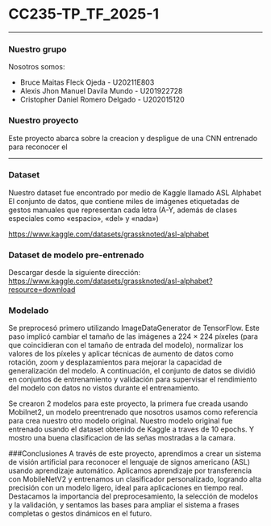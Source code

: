 # CC235-TP_TF_2025-1

---

### Nuestro grupo
Nosotros somos:
* Bruce Maitas Fleck Ojeda - U20211E803
* Alexis Jhon Manuel Davila Mundo - U201922728
* Cristopher Daniel Romero Delgado - U202015120

### Nuestro proyecto
Este proyecto abarca sobre la creacion y despligue de una CNN entrenado para reconocer el 

---

### Dataset
Nuestro dataset fue encontrado por medio de Kaggle llamado ASL Alphabet
El conjunto de datos, que contiene miles de imágenes etiquetadas de gestos manuales que representan cada letra (A-Y, además de clases especiales como «espacio», «del» y «nada»)

https://www.kaggle.com/datasets/grassknoted/asl-alphabet

### Dataset de modelo pre-entrenado
Descargar desde la siguiente dirección:
 https://www.kaggle.com/datasets/grassknoted/asl-alphabet?resource=download

### Modelado
Se preprocesó primero utilizando ImageDataGenerator de TensorFlow. Este paso implicó cambiar el tamaño de las imágenes a 224 × 224 píxeles (para que coincidieran con el tamaño de entrada del modelo), normalizar los valores de los píxeles y aplicar técnicas de aumento de datos como rotación, zoom y desplazamientos para mejorar la capacidad de generalización del modelo. A continuación, el conjunto de datos se dividió en conjuntos de entrenamiento y validación para supervisar el rendimiento del modelo con datos no vistos durante el entrenamiento.

Se crearon 2 modelos para este proyecto, la primera fue creada usando Mobilnet2, un modelo preentrenado que nosotros usamos como referencia para crea nuestro otro modelo original. Nuestro modelo original fue entrenado usando el dataset obtenido de Kaggle a traves de 10 epochs. Y mostro una buena clasificacion de las señas mostradas a la camara.

###Conclusiones
A través de este proyecto, aprendimos a crear un sistema de visión artificial para reconocer el lenguaje de signos americano (ASL) usando aprendizaje automático. Aplicamos aprendizaje por transferencia con MobileNetV2 y entrenamos un clasificador personalizado, logrando alta precisión con un modelo ligero, ideal para aplicaciones en tiempo real. Destacamos la importancia del preprocesamiento, la selección de modelos y la validación, y sentamos las bases para ampliar el sistema a frases completas o gestos dinámicos en el futuro.
